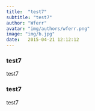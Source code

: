 ```yaml
---
title:  "test7"
subtitle: "test7"
author: "Wferr"
avatar: "img/authors/wferr.png"
image: "img/b.jpg"
date:   2015-04-21 12:12:12
---
```


### test7
test7

### test7
test7